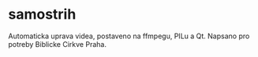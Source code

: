 # samostrih
Automaticka uprava videa, postaveno na ffmpegu, PILu a Qt. Napsano
pro potreby Biblicke Cirkve Praha.
